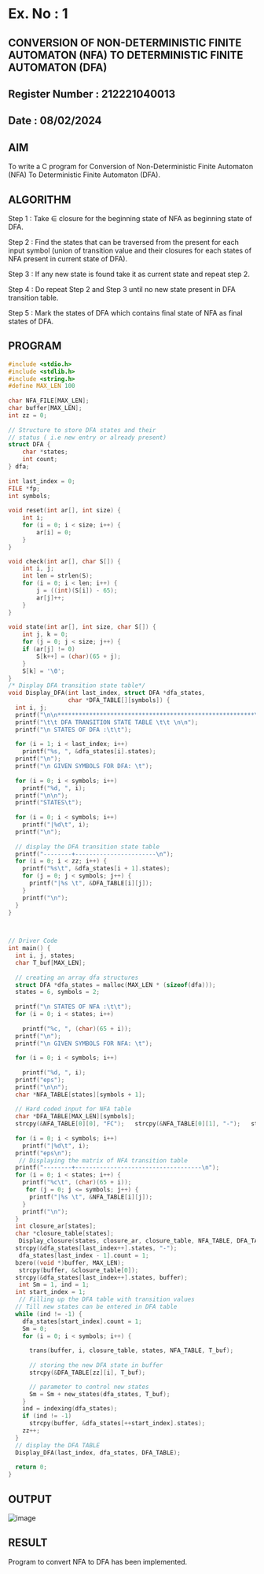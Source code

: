 # Ex. No : 1	
## CONVERSION OF NON-DETERMINISTIC FINITE AUTOMATON (NFA) TO DETERMINISTIC FINITE AUTOMATON (DFA)
## Register Number : 212221040013
## Date : 08/02/2024

## AIM   
To write a C program for Conversion of Non-Deterministic Finite Automaton (NFA) To Deterministic Finite Automaton (DFA).

## ALGORITHM
Step 1 : Take ∈ closure for the beginning state of NFA as beginning state of DFA. 

Step 2 : Find the states that can be traversed from the present for each input symbol (union of transition value and their closures for each states of NFA present in current state of DFA). 

Step 3 : If any new state is found take it as current state and repeat step 2. 

Step 4 : Do repeat Step 2 and Step 3 until no new state present in DFA transition table. 

Step 5 : Mark the states of DFA which contains final state of NFA as final states of DFA.

## PROGRAM
```c
#include <stdio.h>
#include <stdlib.h>
#include <string.h>
#define MAX_LEN 100
 
char NFA_FILE[MAX_LEN];
char buffer[MAX_LEN];
int zz = 0;
 
// Structure to store DFA states and their
// status ( i.e new entry or already present)
struct DFA {
    char *states;
    int count;
} dfa;
 
int last_index = 0;
FILE *fp;
int symbols;
 
void reset(int ar[], int size) {
    int i;
    for (i = 0; i < size; i++) {
        ar[i] = 0;
    }
}

void check(int ar[], char S[]) {
    int i, j;
    int len = strlen(S);
    for (i = 0; i < len; i++) {
        j = ((int)(S[i]) - 65);
        ar[j]++;
    }
}
 
void state(int ar[], int size, char S[]) {
    int j, k = 0;
    for (j = 0; j < size; j++) {
    if (ar[j] != 0)
        S[k++] = (char)(65 + j);
    }
    S[k] = '\0';
}
/* Display DFA transition state table*/
void Display_DFA(int last_index, struct DFA *dfa_states,
                 char *DFA_TABLE[][symbols]) {
  int i, j;
  printf("\n\n********************************************************\n\n");
  printf("\t\t DFA TRANSITION STATE TABLE \t\t \n\n");
  printf("\n STATES OF DFA :\t\t");
 
  for (i = 1; i < last_index; i++)
    printf("%s, ", &dfa_states[i].states);
  printf("\n");
  printf("\n GIVEN SYMBOLS FOR DFA: \t");
 
  for (i = 0; i < symbols; i++)
    printf("%d, ", i);
  printf("\n\n");
  printf("STATES\t");
 
  for (i = 0; i < symbols; i++)
    printf("|%d\t", i);
  printf("\n");
 
  // display the DFA transition state table
  printf("--------+-----------------------\n");
  for (i = 0; i < zz; i++) {
    printf("%s\t", &dfa_states[i + 1].states);
    for (j = 0; j < symbols; j++) {
      printf("|%s \t", &DFA_TABLE[i][j]);
    }
    printf("\n");
  }
}


 
// Driver Code
int main() {
  int i, j, states;
  char T_buf[MAX_LEN];
 
  // creating an array dfa structures
  struct DFA *dfa_states = malloc(MAX_LEN * (sizeof(dfa)));
  states = 6, symbols = 2;
 
  printf("\n STATES OF NFA :\t\t");
  for (i = 0; i < states; i++)
 
    printf("%c, ", (char)(65 + i));
  printf("\n");
  printf("\n GIVEN SYMBOLS FOR NFA: \t");
 
  for (i = 0; i < symbols; i++)
 
    printf("%d, ", i);
  printf("eps");
  printf("\n\n");
  char *NFA_TABLE[states][symbols + 1];
 
  // Hard coded input for NFA table
  char *DFA_TABLE[MAX_LEN][symbols];
  strcpy(&NFA_TABLE[0][0], "FC");   strcpy(&NFA_TABLE[0][1], "-");   strcpy(&NFA_TABLE[0][2], "BF");  strcpy(&NFA_TABLE[1][0], "-");  strcpy(&NFA_TABLE[1][1], C");  strcpy(&NFA_TABLE[1][2], "-");  strcpy(&NFA_TABLE[2][0], "-");  strcpy(&NFA_TABLE[2][1], "-");  strcpy(&NFA_TABLE[2][2], "D");  strcpy(&NFA_TABLE[3][0], "E");  strcpy(&NFA_TABLE[3][1], "A");  strcpy(&NFA_TABLE[3][2], "-");  strcpy(&NFA_TABLE[4][0], "A");  strcpy(&NFA_TABLE[4][1], "-");  strcpy(&NFA_TABLE[4][2], "BF");  strcpy(&NFA_TABLE[5][0], "-");  strcpy(&NFA_TABLE[5][1], "-");  strcpy(&NFA_TABLE[5][2], "-");  printf("\n NFA STATE TRANSITION TABLE \n\n\n");  printf("STATES\t");
 
  for (i = 0; i < symbols; i++)
    printf("|%d\t", i);
  printf("eps\n");
   // Displaying the matrix of NFA transition table
  printf("--------+------------------------------------\n");
  for (i = 0; i < states; i++) {
    printf("%c\t", (char)(65 + i));
     for (j = 0; j <= symbols; j++) {
      printf("|%s \t", &NFA_TABLE[i][j]);
    }
    printf("\n");
  }
  int closure_ar[states];
  char *closure_table[states];
   Display_closure(states, closure_ar, closure_table, NFA_TABLE, DFA_TABLE);
  strcpy(&dfa_states[last_index++].states, "-");
   dfa_states[last_index - 1].count = 1;
  bzero((void *)buffer, MAX_LEN);
   strcpy(buffer, &closure_table[0]);
  strcpy(&dfa_states[last_index++].states, buffer);
   int Sm = 1, ind = 1;
  int start_index = 1;
   // Filling up the DFA table with transition values
  // Till new states can be entered in DFA table
  while (ind != -1) {
    dfa_states[start_index].count = 1;
    Sm = 0;
    for (i = 0; i < symbols; i++) {
 
      trans(buffer, i, closure_table, states, NFA_TABLE, T_buf);
 
      // storing the new DFA state in buffer
      strcpy(&DFA_TABLE[zz][i], T_buf);

      // parameter to control new states
      Sm = Sm + new_states(dfa_states, T_buf);
    }
    ind = indexing(dfa_states);
    if (ind != -1)
      strcpy(buffer, &dfa_states[++start_index].states);
    zz++;
  }
  // display the DFA TABLE
  Display_DFA(last_index, dfa_states, DFA_TABLE);
 
  return 0;
}
```

## OUTPUT 
![image](https://github.com/Anbuselvan04/19CS409-Compiler-Design-Lab/assets/119410896/a1b57707-661c-4360-859c-3909b2df8666)

## RESULT
Program to convert NFA to DFA has been implemented.




